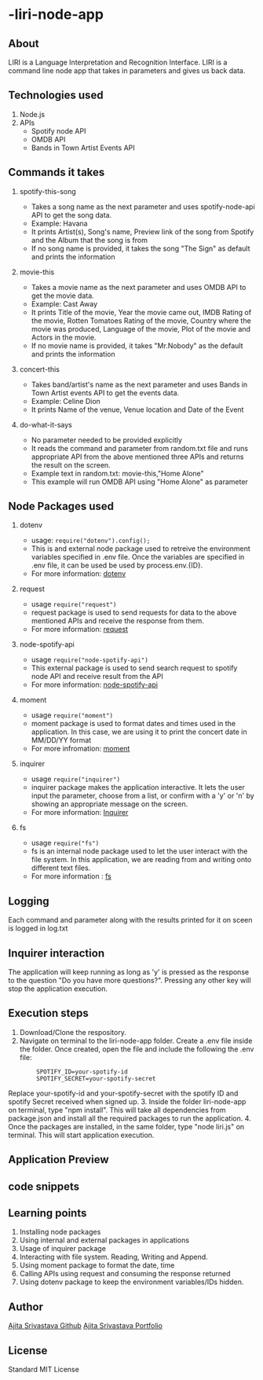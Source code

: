# -liri-node-app

## About
LIRI is a Language Interpretation and Recognition Interface. LIRI is a command line node app that takes in parameters and gives us back data.

## Technologies used
1. Node.js
2. APIs
    * Spotify node API
    * OMDB API
    * Bands in Town Artist Events API

## Commands it takes
1. spotify-this-song
    * Takes a song name as the next parameter and uses spotify-node-api API to get the song data.
    * Example: Havana
    * It prints Artist(s), Song's name, Preview link of the song from Spotify and the Album that the song is from
    * If no song name is provided, it takes the song "The Sign" as default and prints the information

2. movie-this
    * Takes a movie name as the next parameter and uses OMDB API to get the movie data.
    * Example: Cast Away
    * It prints Title of the movie, Year the movie came out, IMDB Rating of the movie, Rotten Tomatoes Rating of the movie, Country where the movie was produced, Language of the movie, Plot of the movie and Actors in the movie.
    * If no movie name is provided, it takes "Mr.Nobody" as the default and prints the information

3. concert-this
    * Takes band/artist's name as the next parameter and uses Bands in Town Artist events API to get the events data.
    * Example: Celine Dion
    * It prints Name of the venue, Venue location and Date of the Event

4. do-what-it-says
    * No parameter needed to be provided explicitly
    * It reads the command and parameter from random.txt file and runs appropriate API from the above mentioned three APIs and returns the result on the screen.
    * Example text in random.txt: movie-this,"Home Alone"
    * This example will run OMDB API using "Home Alone" as parameter

## Node Packages used
1. dotenv
    * usage:
    ```require("dotenv").config();```
    * This is and external node package used to retreive the environment variables specified in .env file. Once the variables are  specified in .env file, it can be used be used by process.env.{ID}.
    * For more information: [dotenv](https://www.npmjs.com/package/dotenv)

2. request
    * usage
    ```require("request")```
    * request package is used to send requests for data to the above mentioned APIs and receive the response from them.
    * For more information: [request](https://www.npmjs.com/package/request)

3. node-spotify-api
    * usage
    ```require("node-spotify-api")```
    * This external package is used to send search request to spotify node API and receive result from the API
    * For more information: [node-spotify-api](https://www.npmjs.com/package/node-spotify-api)

4. moment
    * usage
    ```require("moment")```
    * moment package is used to format dates and times used in the application. In this case, we are using it to print the concert date in MM/DD/YY format
    * For more infromation: [moment](https://www.npmjs.com/package/moment)

5. inquirer
    * usage
    ```require("inquirer")```
    * inquirer package makes the application interactive. It lets the user input the parameter, choose from a list, or confirm with a 'y' or 'n' by showing an appropriate message on the screen.
    * For more information: [Inquirer](https://github.com/SBoudrias/Inquirer.js/)

6. fs
    * usage
    ```require("fs")```
    * fs is an internal node package used to let the user interact with the file system. In this application, we are reading from and writing onto different text files.
    * For more information : [fs](https://nodejs.org/api/fs.html)

## Logging
Each command and parameter along with the results printed for it on sceen is logged in log.txt

## Inquirer interaction
The application will keep running as long as 'y' is pressed as the response to the question "Do you have more questions?". Pressing any other key will stop the application execution.

## Execution steps
1. Download/Clone the respository.
2. Navigate on terminal to the liri-node-app folder. Create a .env file inside the folder. Once created, open the file and include the following the .env file:
```
        SPOTIFY_ID=your-spotify-id
        SPOTIFY_SECRET=your-spotify-secret
```
Replace your-spotify-id and your-spotify-secret with the spotify ID and spotify Secret received when signed up.
3. Inside the folder liri-node-app on terminal, type "npm install". This will take all dependencies from package.json and install all the required packages to run the application.
4. Once the packages are installed, in the same folder, type "node liri.js" on terminal. This will start application execution.

## Application Preview

## code snippets

## Learning points
1. Installing node packages
2. Using internal and external packages in applications
3. Usage of inquirer package
4. Interacting with file system. Reading, Writing and Append.
5. Using moment package to format the date, time
6. Calling APIs using request and consuming the response returned
7. Using dotenv package to keep the environment variables/IDs hidden.

## Author 
[Ajita Srivastava Github](https://github.com/ajitas)
[Ajita Srivastava Portfolio](https://ajitas.github.io/Portfolio/)

## License
Standard MIT License


